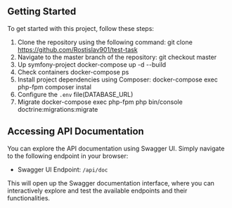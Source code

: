 
## Getting Started
To get started with this project, follow these steps:

1. Clone the repository using the following command: git clone https://github.com/Rostislav901/test-task
2. Navigate to the master branch of the repository: git checkout master
3. Up symfony-project  docker-compose up -d --build
4. Check containers docker-compose ps
5. Install project dependencies using Composer: docker-compose exec php-fpm composer instal
7. Configure the `.env` file(DATABASE_URL)
8. Migrate docker-compose exec php-fpm php bin/console doctrine:migrations:migrate

## Accessing API Documentation

You can explore the API documentation using Swagger UI. Simply navigate to the following endpoint in your browser:

- Swagger UI Endpoint: `/api/doc`

This will open up the Swagger documentation interface, where you can interactively explore and test the available endpoints and their functionalities.

